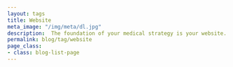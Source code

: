 ```yaml
---
layout: tags
title: Website
meta_image: "/img/meta/dl.jpg"
description:  The foundation of your medical strategy is your website. Stay in the know of website best practices. 
permalink: blog/tag/website
page_class:
- class: blog-list-page
---
```

